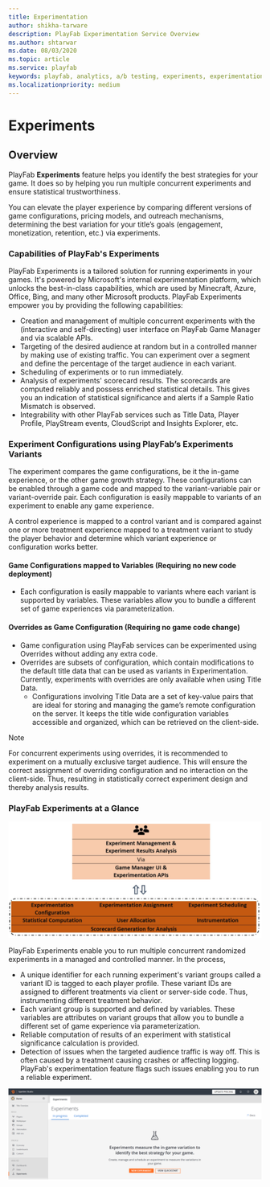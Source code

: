 ```yaml
---
title: Experimentation
author: shikha-tarware
description: PlayFab Experimentation Service Overview
ms.author: shtarwar
ms.date: 08/03/2020
ms.topic: article
ms.service: playfab
keywords: playfab, analytics, a/b testing, experiments, experimentation 
ms.localizationpriority: medium
---
```


# Experiments

## Overview

PlayFab **Experiments** feature helps you identify the best strategies for your game. It does so by helping you run multiple concurrent experiments and ensure statistical trustworthiness.

You can elevate the player experience by comparing different versions of game configurations, pricing models, and outreach mechanisms, determining the best variation for your title’s goals (engagement, monetization, retention, etc.) via experiments.

### Capabilities of PlayFab's Experiments

PlayFab Experiments is a tailored solution for running experiments in your games. It's powered by Microsoft's internal experimentation platform, which unlocks the best-in-class capabilities, which are used by Minecraft, Azure, Office, Bing, and many other Microsoft products.
PlayFab Experiments empower you by providing the following capabilities:
-	Creation and management of multiple concurrent experiments with the (interactive and self-directing) user interface on PlayFab Game Manager and via scalable APIs.
-	Targeting of the desired audience at random but in a controlled manner by making use of existing traffic. You can experiment over a segment and define the percentage of the target audience in each variant.
-	Scheduling of experiments or to run immediately.
-	Analysis of experiments' scorecard results. The scorecards are computed reliably and possess enriched statistical details. This gives you an indication of statistical significance and alerts if a Sample Ratio Mismatch is observed.
-	Integrability with other PlayFab services such as Title Data, Player Profile, PlayStream events, CloudScript and Insights Explorer, etc.

### Experiment Configurations using PlayFab’s Experiments Variants

The experiment compares the game configurations, be it the in-game experience, or the other game growth strategy. These configurations can be enabled through a game code and mapped to the variant-variable pair or variant-override pair. Each configuration is easily mappable to variants of an experiment to enable any game experience. 

A control experience is mapped to a control variant and is compared against one or more treatment experience mapped to a treatment variant to study the player behavior and determine which variant experience or configuration works better. 

#### Game Configurations mapped to Variables (Requiring no new code deployment)
-	Each configuration is easily mappable to variants where each variant is supported by variables. These variables allow you to bundle a different set of game experiences via parameterization.

#### Overrides as Game Configuration (Requiring no game code change)
-	Game configuration using PlayFab services can be experimented using Overrides without adding any extra code.
-	Overrides are subsets of configuration, which contain modifications to the default title data that can be used as variants in Experimentation. Currently, experiments with overrides are only available when using Title Data.
    * Configurations involving Title Data are a set of key-value pairs that are ideal for storing and managing the game’s remote configuration on the server. It keeps the title wide configuration variables accessible and organized, which can be retrieved on the client-side.
    
> [!Note]
> For concurrent experiments using overrides, it is recommended to experiment on a mutually exclusive target audience. This will ensure the correct assignment of overriding configuration and no interaction on the client-side. Thus, resulting in statistically correct experiment design and thereby analysis results. 

### PlayFab Experiments at a Glance

![Screenshot of Experimentation at a Glance](media/tutorials/experiments-at-a-glance.png "Experiments at a Glance")

PlayFab Experiments enable you to run multiple concurrent randomized experiments in a managed and controlled manner. In the process, 

- A unique identifier for each running experiment's variant groups called a variant ID is tagged to each player profile. These variant IDs are assigned to different treatments via client or server-side code. Thus, instrumenting different treatment behavior.
- Each variant group is supported and defined by variables. These variables are attributes on variant groups that allow you to bundle a different set of game experience via parameterization.
-    Reliable computation of results of an experiment with statistical significance calculation is provided.
-    Detection of issues when the targeted audience traffic is way off. This is often caused by a treatment causing crashes or affecting logging. PlayFab's experimentation feature flags such issues enabling you to run a reliable experiment.   

![Screenshot of Onboard to Experiments](media/tutorials/onboarding-experiments-page.PNG "Onboard to Experiments")
